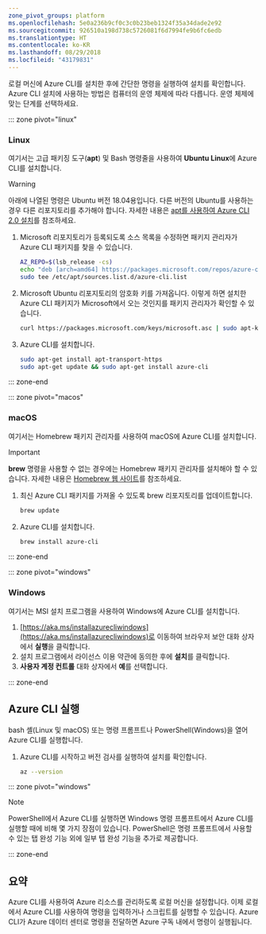 ```yaml
---
zone_pivot_groups: platform
ms.openlocfilehash: 5e0a236b9cf0c3c0b23beb1324f35a34dade2e92
ms.sourcegitcommit: 926510a198d738c5726081f6d7994fe9b6fc6edb
ms.translationtype: HT
ms.contentlocale: ko-KR
ms.lasthandoff: 08/29/2018
ms.locfileid: "43179831"
---
```

로컬 머신에 Azure CLI를 설치한 후에 간단한 명령을 실행하여 설치를 확인합니다. Azure CLI 설치에 사용하는 방법은 컴퓨터의 운영 체제에 따라 다릅니다. 운영 체제에 맞는 단계를 선택하세요.

::: zone pivot="linux"

### <a name="linux"></a>Linux
여기서는 고급 패키징 도구(**apt**) 및 Bash 명령줄을 사용하여 **Ubuntu Linux**에 Azure CLI를 설치합니다.

> [!WARNING]
> 아래에 나열된 명령은 Ubuntu 버전 18.04용입니다. 다른 버전의 Ubuntu를 사용하는 경우 다른 리포지토리를 추가해야 합니다. 자세한 내용은 [apt를 사용하여 Azure CLI 2.0 설치](https://docs.microsoft.com/cli/azure/install-azure-cli-apt)를 참조하세요.

1. Microsoft 리포지토리가 등록되도록 소스 목록을 수정하면 패키지 관리자가 Azure CLI 패키지를 찾을 수 있습니다.

    ```bash
    AZ_REPO=$(lsb_release -cs)
    echo "deb [arch=amd64] https://packages.microsoft.com/repos/azure-cli/ $AZ_REPO main" | \
    sudo tee /etc/apt/sources.list.d/azure-cli.list
    ```

1. Microsoft Ubuntu 리포지토리의 암호화 키를 가져옵니다. 이렇게 하면 설치한 Azure CLI 패키지가 Microsoft에서 오는 것인지를 패키지 관리자가 확인할 수 있습니다.

    ```bash
    curl https://packages.microsoft.com/keys/microsoft.asc | sudo apt-key add -
    ```

1. Azure CLI를 설치합니다.

    ```bash
    sudo apt-get install apt-transport-https
    sudo apt-get update && sudo apt-get install azure-cli
    ```

::: zone-end

::: zone pivot="macos"

### <a name="macos"></a>macOS
여기서는 Homebrew 패키지 관리자를 사용하여 macOS에 Azure CLI를 설치합니다.

> [!IMPORTANT]
> **brew** 명령을 사용할 수 없는 경우에는 Homebrew 패키지 관리자를 설치해야 할 수 있습니다. 자세한 내용은 [Homebrew 웹 사이트](https://brew.sh/)를 참조하세요.

1. 최신 Azure CLI 패키지를 가져올 수 있도록 brew 리포지토리를 업데이트합니다.

    ```bash
    brew update
    ```

1. Azure CLI를 설치합니다.

    ```bash
    brew install azure-cli
    ```

::: zone-end

::: zone pivot="windows"

### <a name="windows"></a>Windows
여기서는 MSI 설치 프로그램을 사용하여 Windows에 Azure CLI를 설치합니다.

1. [https://aka.ms/installazurecliwindows](https://aka.ms/installazurecliwindows)로 이동하여 브라우저 보안 대화 상자에서 **실행**을 클릭합니다.
1. 설치 프로그램에서 라이선스 이용 약관에 동의한 후에 **설치**를 클릭합니다.
1. **사용자 계정 컨트롤** 대화 상자에서 **예**를 선택합니다.

::: zone-end

## <a name="running-the-azure-cli"></a>Azure CLI 실행
bash 셸(Linux 및 macOS) 또는 명령 프롬프트나 PowerShell(Windows)을 열어 Azure CLI를 실행합니다.

1. Azure CLI를 시작하고 버전 검사를 실행하여 설치를 확인합니다.

    ```bash
    az --version
    ```

::: zone pivot="windows"

> [!NOTE]
> PowerShell에서 Azure CLI를 실행하면 Windows 명령 프롬프트에서 Azure CLI를 실행할 때에 비해 몇 가지 장점이 있습니다. PowerShell은 명령 프롬프트에서 사용할 수 있는 탭 완성 기능 외에 일부 탭 완성 기능을 추가로 제공합니다. 

::: zone-end

## <a name="summary"></a>요약
Azure CLI를 사용하여 Azure 리소스를 관리하도록 로컬 머신을 설정합니다. 이제 로컬에서 Azure CLI를 사용하여 명령을 입력하거나 스크립트를 실행할 수 있습니다. Azure CLI가 Azure 데이터 센터로 명령을 전달하면 Azure 구독 내에서 명령이 실행됩니다.